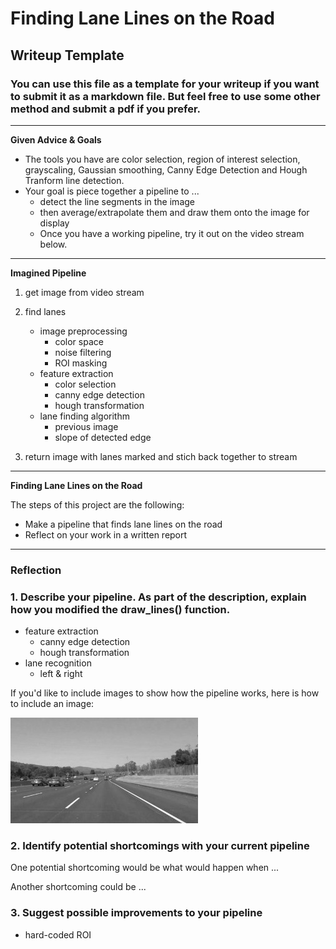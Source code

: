 # **Finding Lane Lines on the Road** 

## Writeup Template

### You can use this file as a template for your writeup if you want to submit it as a markdown file. But feel free to use some other method and submit a pdf if you prefer.
---
**Given Advice & Goals**
* The tools you have are color selection, region of interest selection, grayscaling, Gaussian smoothing, Canny Edge Detection and Hough Tranform line detection. 
* Your goal is piece together a pipeline to ...
  * detect the line segments in the image
  * then average/extrapolate them and draw them onto the image for display
  * Once you have a working pipeline, try it out on the video stream below.
---
**Imagined Pipeline**

1) get image from video stream
2) find lanes
    * image preprocessing
      * color space
      * noise filtering
      * ROI masking
    * feature extraction
      * color selection
      * canny edge detection
      * hough transformation
    * lane finding algorithm
      * previous image
      * slope of detected edge
      

3) return image with lanes marked and stich back together to stream
---

**Finding Lane Lines on the Road**

The steps of this project are the following:
* Make a pipeline that finds lane lines on the road
* Reflect on your work in a written report


[//]: # (Image References)

[image1]: ./examples/grayscale.jpg "Grayscale"

---

### Reflection

### 1. Describe your pipeline. As part of the description, explain how you modified the draw_lines() function.

* feature extraction
  * canny edge detection
  * hough transformation
* lane recognition
  * left & right

If you'd like to include images to show how the pipeline works, here is how to include an image: 

![alt text][image1]


### 2. Identify potential shortcomings with your current pipeline


One potential shortcoming would be what would happen when ... 

Another shortcoming could be ...


### 3. Suggest possible improvements to your pipeline

* hard-coded ROI